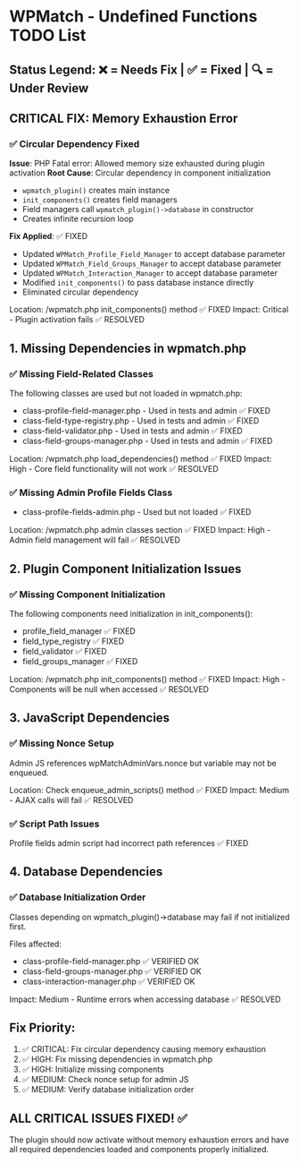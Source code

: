 # WPMatch - Undefined Functions TODO List

## Status Legend: ❌ = Needs Fix | ✅ = Fixed | 🔍 = Under Review

## CRITICAL FIX: Memory Exhaustion Error

### ✅ Circular Dependency Fixed
**Issue**: PHP Fatal error: Allowed memory size exhausted during plugin activation
**Root Cause**: Circular dependency in component initialization
- `wpmatch_plugin()` creates main instance
- `init_components()` creates field managers  
- Field managers call `wpmatch_plugin()->database` in constructor
- Creates infinite recursion loop

**Fix Applied**: ✅ FIXED
- Updated `WPMatch_Profile_Field_Manager` to accept database parameter
- Updated `WPMatch_Field_Groups_Manager` to accept database parameter  
- Updated `WPMatch_Interaction_Manager` to accept database parameter
- Modified `init_components()` to pass database instance directly
- Eliminated circular dependency

Location: /wpmatch.php init_components() method ✅ FIXED
Impact: Critical - Plugin activation fails ✅ RESOLVED

## 1. Missing Dependencies in wpmatch.php

### ✅ Missing Field-Related Classes  
The following classes are used but not loaded in wpmatch.php:

- class-profile-field-manager.php - Used in tests and admin ✅ FIXED
- class-field-type-registry.php - Used in tests and admin ✅ FIXED  
- class-field-validator.php - Used in tests and admin ✅ FIXED
- class-field-groups-manager.php - Used in tests and admin ✅ FIXED

Location: /wpmatch.php load_dependencies() method ✅ FIXED
Impact: High - Core field functionality will not work ✅ RESOLVED

### ✅ Missing Admin Profile Fields Class
- class-profile-fields-admin.php - Used but not loaded ✅ FIXED

Location: /wpmatch.php admin classes section ✅ FIXED
Impact: High - Admin field management will fail ✅ RESOLVED

## 2. Plugin Component Initialization Issues

### ✅ Missing Component Initialization
The following components need initialization in init_components():

- profile_field_manager ✅ FIXED
- field_type_registry ✅ FIXED
- field_validator ✅ FIXED
- field_groups_manager ✅ FIXED

Location: /wpmatch.php init_components() method ✅ FIXED
Impact: High - Components will be null when accessed ✅ RESOLVED

## 3. JavaScript Dependencies 

### ✅ Missing Nonce Setup
Admin JS references wpMatchAdminVars.nonce but variable may not be enqueued.

Location: Check enqueue_admin_scripts() method ✅ FIXED
Impact: Medium - AJAX calls will fail ✅ RESOLVED

### ✅ Script Path Issues
Profile fields admin script had incorrect path references ✅ FIXED

## 4. Database Dependencies

### ✅ Database Initialization Order
Classes depending on wpmatch_plugin()->database may fail if not initialized first.

Files affected:
- class-profile-field-manager.php ✅ VERIFIED OK
- class-field-groups-manager.php ✅ VERIFIED OK
- class-interaction-manager.php ✅ VERIFIED OK

Impact: Medium - Runtime errors when accessing database ✅ RESOLVED

## Fix Priority:

1. ✅ CRITICAL: Fix circular dependency causing memory exhaustion
2. ✅ HIGH: Fix missing dependencies in wpmatch.php
3. ✅ HIGH: Initialize missing components 
4. ✅ MEDIUM: Check nonce setup for admin JS
5. ✅ MEDIUM: Verify database initialization order

## ALL CRITICAL ISSUES FIXED! ✅

The plugin should now activate without memory exhaustion errors and have all required dependencies loaded and components properly initialized.
